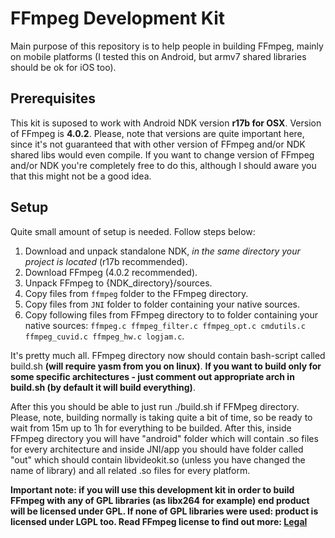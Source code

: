 # FFmpeg Development Kit
Main purpose of this repository is to help people in building FFmpeg, mainly on mobile platforms
(I tested this on Android, but armv7 shared libraries should be ok for iOS too).

## Prerequisites
This kit is suposed to work with Android NDK version **r17b for OSX**. Version of FFmpeg is **4.0.2**. Please, note that
versions are quite important here, since it's not guaranteed that with other version of FFmpeg and/or NDK shared libs 
would even compile. If you want to change version of FFmpeg and/or NDK you're completely free to do this, although I should aware you
that this might not be a good idea.

## Setup
Quite small amount of setup is needed. Follow steps below:
1. Download and unpack standalone NDK, *in the same directory your project is located* (r17b recommended).
2. Download FFmpeg (4.0.2 recommended).
3. Unpack FFmpeg to {NDK_directory}/sources.
4. Copy files from `ffmpeg` folder to the FFmpeg directory.
5. Copy files from `JNI` folder to folder containing your native sources.
6. Copy following files from FFmpeg directory to to folder containing your native sources: `ffmpeg.c ffmpeg_filter.c ffmpeg_opt.c cmdutils.c ffmpeg_cuvid.c ffmpeg_hw.c logjam.c`.

It's pretty much all. FFmpeg directory now should contain bash-script called build.sh **(will require yasm from you on linux)**.
**If you want to build only for some specific architectures - just comment out appropriate arch in build.sh
(by default it will build everything)**.

After this you should be able to just run ./build.sh if FFMpeg directory. Please, note, building normally is taking quite a 
bit of time, so be ready to wait from 15m up to 1h for everything to be builded. After this, inside FFmpeg directory you will have
"android" folder which will contain .so files for every architecture and inside JNI/app you should have folder called "out" 
which should contain libvideokit.so (unless you have changed the name of library) and all related .so files for every platform.

**Important note: if you will use this development 
kit in order to build FFmpeg with any of GPL libraries (as libx264 for example) end product will be licensed under GPL. 
If none of GPL libraries were used: product is licensed under LGPL too. Read FFmpeg license to find out more: 
[Legal](https://ffmpeg.org/legal.html)**
